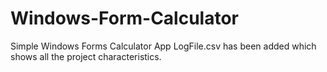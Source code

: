 # Windows-Form-Calculator
Simple Windows Forms Calculator App
LogFile.csv has been added which shows all the project characteristics.
